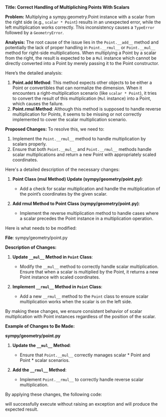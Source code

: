 **Title: Correct Handling of Multipliching Points With Scalars**

**Problem:**
Multiplying a sympy.geometry.Point instance with a scalar from the right side (e.g., `scalar * Point`) results in an unexpected error, while the left multiplication works correctly. This inconsistency causes a `TypeError` followed by a `GeometryError`.

**Analysis:**
The root cause of the issue lies in the `Point.__add__` method and potentially the lack of proper handling in `Point.__rmul__` or `Point.__mul__` method for right-side multiplications. When multiplying a Point by a scalar from the right, the result is expected to be a `Mul` instance which cannot be directly converted into a Point by merely passing it to the Point constructor.

Here’s the detailed analysis:
1. **Point.__add__ Method**: This method expects other objects to be either a Point or convertibles that can normalize the dimension. When it encounters a right-multiplication scenario (like `scalar * Point`), it tries to convert the result of this multiplication (`Mul` instance) into a Point, which causes the failure.
2. **Point.__rmul__ Method**: Although this method is supposed to handle reverse multiplication for Points, it seems to be missing or not correctly implemented to cover the scalar multiplication scenario.

**Proposed Changes:**
To resolve this, we need to:
1. Implement the `Point.__rmul__` method to handle multiplication by scalars properly.
2. Ensure that both `Point.__mul__` and `Point.__rmul__` methods handle scalar multiplications and return a new Point with appropriately scaled coordinates.

Here's a detailed description of the necessary changes:

1. **Point Class (__mul__ Method) Update (sympy/geometry/point.py)**:
    - Add a check for scalar multiplication and handle the multiplication of the point’s coordinates by the given scalar.

2. **Add __rmul__ Method to Point Class (sympy/geometry/point.py)**:
    - Implement the reverse multiplication method to handle cases where a scalar precedes the Point instance in a multiplication operation.

Here is what needs to be modified:

**File**: sympy/geometry/point.py

**Description of Changes:**

1. **Update `__mul__` Method in `Point` Class**:
    - Modify the `__mul__` method to correctly handle scalar multiplication. Ensure that when a scalar is multiplied by the Point, it returns a new Point instance with scaled coordinates.

2. **Implement `__rmul__` Method in `Point` Class**:
    - Add a new `__rmul__` method to the `Point` class to ensure scalar multiplication works when the scalar is on the left side.


By making these changes, we ensure consistent behavior of scalar multiplication with Point instances regardless of the position of the scalar.

**Example of Changes to Be Made:**

**sympy/geometry/point.py**

1. **Update the `__mul__` Method**:
    - Ensure that `Point.__mul__` correctly manages scalar * Point and Point * scalar scenarios.

2. **Add the `__rmul__` Method**:
    - Implement `Point.__rmul__` to correctly handle reverse scalar multiplication.

By applying these changes, the following code:

will successfully execute without raising an exception and will produce the expected result.